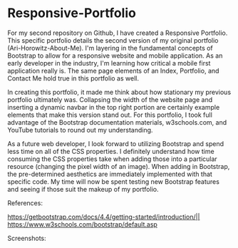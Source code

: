 # Responsive-Portfolio

For my second repository on Github, I have created a Responsive Portfolio.  This specific portfolio details the second version of my original portfolio (Ari-Horowitz-About-Me).  I'm layering in the fundamental concepts of Bootstrap to allow for a responsive website and mobile application.  As an early developer in the industry, I'm learning how critical a mobile first application really is.  The same page elements of an Index, Portfolio, and Contact Me hold true in this portfolio as well.

In creating this portfolio, it made me think about how stationary my previous portfolio ultimately was.  Collapsing the width of the website page and inserting a dynamic navbar in the top right portion are certainly example elements that make this version stand out.  For this portfolio, I took full advantage of the Bootstrap documentation materials, w3schools.com, and YouTube tutorials to round out my understanding.

As a future web developer, I look forward to utilizing Bootstrap and spend less time on all of the CSS properties.  I definitely understand how time consuming the CSS properties take when adding those into a particular resource (changing the pixel width of an image).  When adding in Bootstrap, the pre-determined aesthetics are immediately implemented with that specific code.  My time will now be spent testing new Bootstrap features and seeing if those suit the makeup of my portfolio.

References:

https://getbootstrap.com/docs/4.4/getting-started/introduction/||
https://www.w3schools.com/bootstrap/default.asp

Screenshots:

